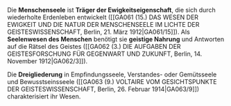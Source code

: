 
Die **Menschenseele** ist **Träger der Ewigkeitseigenschaft**, die sich durch wiederholte Erdenleben entwickelt ([[GA061 (15.) DAS WESEN DER EWIGKEIT UND DIE NATUR DER MENSCHENSEELE IM LICHTE DER GEISTESWISSENSCHAFT, Berlin, 21. März 1912|GA061/15]]). Als **Seelenwesen des Menschen** benötigt sie **geistige Nahrung** und Antworten auf die Rätsel des Geistes ([[GA062 (3.) DIE AUFGABEN DER GEISTESFORSCHUNG FÜR GEGENWART UND ZUKUNFT, Berlin, 14. November 1912|GA062/3]]).

Die **Dreigliederung** in Empfindungsseele, Verstandes- oder Gemütsseele und Bewusstseinsseele ([[GA063 (9.) VOLTAIRE VOM GESICHTSPUNKTE DER GEISTESWISSENSCHAFT, Berlin, 26. Februar 1914|GA063/9]]) charakterisiert ihr Wesen.
